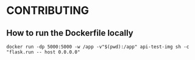 # CONTRIBUTING

## How to run the Dockerfile locally
```
docker run -dp 5000:5000 -w /app -v"$(pwd):/app" api-test-img sh -c "flask.run -- host 0.0.0.0"
```